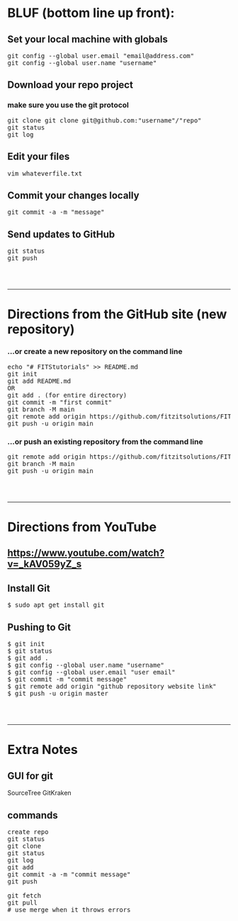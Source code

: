 # BLUF (bottom line up front):

## Set your local machine with globals
<pre>
git config --global user.email "email@address.com"
git config --global user.name "username"
</pre>

## Download your repo project
### make sure you use the git protocol
<pre>
git clone git clone git@github.com:"username"/"repo"
git status
git log
</pre>

## Edit your files
<pre>
vim whateverfile.txt
</pre>

## Commit your changes locally
<pre>
git commit -a -m "message"
</pre>

## Send updates to GitHub
<pre>
git status
git push
</pre>

<br>
<br>
<hr>

# Directions from the GitHub site (new repository)

### …or create a new repository on the command line
<pre>
echo "# FITStutorials" >> README.md
git init
git add README.md
OR
git add . (for entire directory)
git commit -m "first commit"
git branch -M main
git remote add origin https://github.com/fitzitsolutions/FITStutorials.git
git push -u origin main
</pre>

### …or push an existing repository from the command line
<pre>
git remote add origin https://github.com/fitzitsolutions/FITStutorials.git
git branch -M main
git push -u origin main
</pre>

<br><br><hr>

# Directions from YouTube

## https://www.youtube.com/watch?v=_kAV059yZ_s

## Install Git

<pre>
$ sudo apt get install git
</pre>

## Pushing to Git
<pre>
$ git init
$ git status
$ git add .
$ git config --global user.name "username"
$ git config --global user.email "user email"
$ git commit -m "commit message"
$ git remote add origin "github repository website link"
$ git push -u origin master
</pre>

<br><br><hr>

# Extra Notes

## GUI for git

SourceTree
GitKraken

## commands

<pre>
create repo
git status
git clone
git status
git log
git add
git commit -a -m "commit message"
git push

git fetch
git pull
# use merge when it throws errors
</pre>
